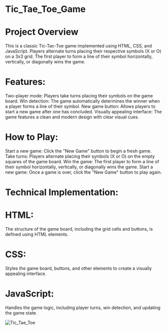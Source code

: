 # Tic_Tae_Toe_Game

# Project Overview
This is a classic Tic-Tac-Toe game implemented using HTML, CSS, and JavaScript. Players alternate turns placing their respective symbols (X or O) on a 3x3 grid. The first player to form a line of their symbol horizontally, vertically, or diagonally wins the game.

# Features:
Two-player mode: Players take turns placing their symbols on the game board.
Win detection: The game automatically determines the winner when a player forms a line of their symbol.
New game button: Allows players to start a new game after one has concluded.
Visually appealing interface: The game features a clean and modern design with clear visual cues.

# How to Play:
Start a new game: Click the "New Game" button to begin a fresh game.
Take turns: Players alternate placing their symbols (X or O) on the empty squares of the game board.
Win the game: The first player to form a line of their symbol horizontally, vertically, or diagonally wins the game.
Start a new game: Once a game is over, click the "New Game" button to play again.

# Technical Implementation:
# HTML: 
The structure of the game board, including the grid cells and buttons, is defined using HTML elements.
# CSS: 
Styles the game board, buttons, and other elements to create a visually appealing interface.
# JavaScript: 
Handles the game logic, including player turns, win detection, and updating the game state.

![Tic_Tae_Toe](https://github.com/user-attachments/assets/024ab0c4-f297-44cf-877c-773b5fae3b21)

